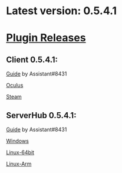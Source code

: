 # Latest version: 0.5.4.1
# [Plugin Releases](https://github.com/andruzzzhka/BeatSaberMultiplayer/releases/)
## Client 0.5.4.1:
[Guide](https://bs.assistant.moe/Multiplayer/#Install) by Assistant#8431

[Oculus](https://github.com/andruzzzhka/BeatSaberMultiplayer/releases/download/0.5.4.1/BeatSaberMultiplayer-Oculus.zip)

[Steam](https://github.com/andruzzzhka/BeatSaberMultiplayer/releases/download/0.5.4.1/BeatSaberMultiplayer-Steam.zip)

## ServerHub 0.5.4.1:
[Guide](https://bs.assistant.moe/Multiplayer/#Hub) by Assistant#8431

[Windows](https://github.com/andruzzzhka/BeatSaberMultiplayer/releases/download/0.5.4.1/ServerHub_win-64.zip)

[Linux-64bit](https://github.com/andruzzzhka/BeatSaberMultiplayer/releases/download/0.5.4.1/ServerHub_linux-64.zip)

[Linux-Arm](https://github.com/andruzzzhka/BeatSaberMultiplayer/releases/download/0.5.4.1/ServerHub_linux-arm.zip)

